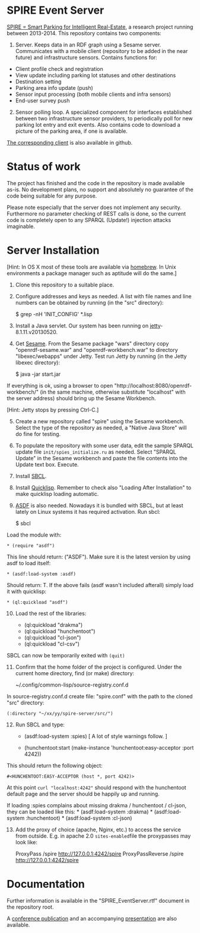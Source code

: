 # SPIRE Event Server

[SPIRE = Smart Parking for Intelligent Real-Estate](https://www.hiit.fi/spire), a research project
running between 2013-2014. This repository contains two components:

1) Server. Keeps data in an RDF graph using a Sesame
server. Communicates with a mobile client (repository to be added in
the near future) and infrastructure sensors. Contains functions for:
* Client profile check and registration
* View update including parking lot statuses and other destinations
* Destination setting
* Parking area info update (push)
* Sensor input processing (both mobile clients and infra sensors)
* End-user survey push

2) Sensor polling loop. A specialized component for interfaces
established between two infrastructure sensor providers, to
periodically poll for new parking lot entry and exit events. Also
contains code to download a picture of the parking area, if one is
available.

[The corresponding client](https://github.com/aaltodsg/spire-client)
is also available in github.

# Status of work

The project has finished and the code in the repository is made
available as-is. No development plans, no support and absolutely no
guarantee of the code being suitable for any purpose.

Please note especially that the server does not implement any
security. Furthermore no parameter checking of REST calls is done, so
the current code is completely open to any SPARQL (Update!) injection attacks imaginable.

# Server Installation

[Hint: In OS X most of these tools are available via [homebrew](http://brew.sh/). In Unix environments a package manager such as aptitude will do the same.]

1) Clone this repository to a suitable place.

2) Configure addresses and keys as needed. A list with file names and line numbers can be obtained by running (in the "src" directory):

    $ grep -nH 'INIT_CONFIG' *.lisp

3) Install a Java servlet. Our system has been running on [jetty](http://eclipse.org/jetty/)-8.1.11.v20130520.

4) Get [Sesame](http://rdf4j.org/). From the Sesame package "wars" directory copy "openrdf-sesame.war" and "openrdf-workbench.war" to directory "libexec/webapps" under Jetty. Test run Jetty by running (in the Jetty libexec directory):

    $ java -jar start.jar

If everything is ok, using a browser to open "http://localhost:8080/openrdf-workbench/" (in the same machine, otherwise substitute "localhost" with the server address) should bring up the Sesame Workbench.

[Hint: Jetty stops by pressing Ctrl-C.]

5) Create a new repository called "spire" using the Sesame workbench. Select the type
of the repository as needed, a "Native Java Store" will do fine for testing.

6) To populate the repository with some user data, edit the sample
SPARQL update file `init/spies_initialize.ru` as needed. Select
"SPARQL Update" in the Sesame workbench and paste the file contents
into the Update text box. Execute.

7) Install [SBCL](http://www.sbcl.org/).

8) Install [Quicklisp](https://www.quicklisp.org/beta/). Remember to
check also "Loading After Installation" to make quicklisp loading automatic.

9) [ASDF](https://common-lisp.net/project/asdf/) is also needed. Nowadays it is bundled with SBCL, but at least
lately on Linux systems it has required activation. Run sbcl:

    $ sbcl

Load the module with:

    * (require "asdf")

This line should return: ("ASDF"). Make sure it is the latest version by using asdf to load itself:

    * (asdf:load-system :asdf)

Should return: T. If the above fails (asdf wasn't included afterall) simply load it with quicklisp:

    * (ql:quickload "asdf")

10) Load the rest of the libraries:

    * (ql:quickload "drakma")
    * (ql:quickload "hunchentoot")
    * (ql:quickload "cl-json")
    * (ql:quickload "cl-csv")

SBCL can now be temporarily exited with `(quit)`

11) Confirm that the home folder of the project is configured. Under
the current home directory, find (or make) directory:

    ~/.config/common-lisp/source-registry.conf.d

In source-registry.conf.d create file: "spire.conf" with the path to the cloned "src" directory:

    (:directory "~/xx/yy/spire-server/src/")

12) Run SBCL and type:

    * (asdf:load-system :spies)
[ A lot of style warnings follow. ]

    * (hunchentoot:start (make-instance 'hunchentoot:easy-acceptor :port 4242)) 

This should return the following object:

    #<HUNCHENTOOT:EASY-ACCEPTOR (host *, port 4242)>

At this point `curl "localhost:4242"` should respond with the hunchentoot
default page and the server should be happily up and running.

If loading :spies complains about missing drakma / hunchentoot / cl-json, they can be loaded like this:
    * (asdf:load-system :drakma)
    * (asdf:load-system :hunchentoot)
    * (asdf:load-system :cl-json)

13) Add the proxy of choice (apache, Nginx, etc.) to access the
service from outside. E.g. in apache 2.0 `sites-enabled`file the
proxypasses may look like:

    ProxyPass /spire http://127.0.0.1:4242/spire
    ProxyPassReverse /spire http://127.0.0.1:4242/spire

# Documentation

Further information is available in the "SPIRE_EventServer.rtf"
document in the repository root.

A
[conference publication](http://www.cs.hut.fi/~mjrinne/papers/its-europe2014/Mobile%20crowdsensing%20of%20parking%20space%20using%20geofencing%20and%20activity%20recognition%20-%20ITSEur2014.pdf)
and an accompanying
[presentation](http://www.cs.hut.fi/~mjrinne/papers/its-europe2014/Presentation%20-%20Mobile%20crowdsensing%20of%20parking%20space%20using%20geofencing%20and%20activity%20recognition%20-%20ITSEur2014.pdf)
are also available.
